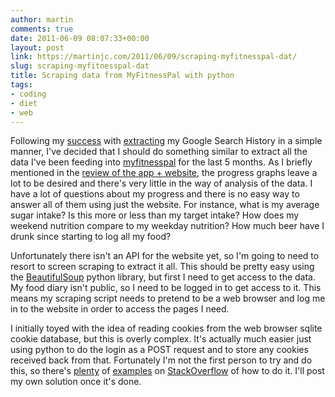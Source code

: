 ```yaml
---
author: martin
comments: true
date: 2011-06-09 08:07:33+00:00
layout: post
link: https://martinjc.com/2011/06/09/scraping-myfitnesspal-dat/
slug: scraping-myfitnesspal-dat
title: Scraping data from MyFitnessPal with python
tags:
- coding
- diet
- web
---
```


Following my [success](http://users.cs.cf.ac.uk/M.J.Chorley/2011/06/07/web-search-wordle/) with [extracting](http://users.cs.cf.ac.uk/M.J.Chorley/2011/06/05/google-web-history/) my Google Search History in a simple manner, I've decided that I should do something similar to extract all the data I've been feeding into [myfitnesspal](http://www.myfitnesspal.com) for the last 5 months. As I briefly mentioned in the [review of the app + website](http://users.cs.cf.ac.uk/M.J.Chorley/2011/06/07/reviewmfp/), the progress graphs leave a lot to be desired and there's very little in the way of analysis of the data. I have a lot of questions about my progress and there is no easy way to answer all of them using just the website. For instance, what is my average sugar intake? Is this more or less than my target intake? How does my weekend nutrition compare to my weekday nutrition? How much beer have I drunk since starting to log all my food?

Unfortunately there isn't an API for the website yet, so I'm going to need to resort to screen scraping to extract it all. This should be pretty easy using the [BeautifulSoup](http://www.crummy.com/software/BeautifulSoup/) python library, but first I need to get access to the data. My food diary isn't public, so I need to be logged in to get access to it. This means my scraping script needs to pretend to be a web browser and log me in to the website in order to access the pages I need.

I initially toyed with the idea of reading cookies from the web browser sqlite cookie database, but this is overly complex. It's actually much easier just using python to do the login as a POST request and to store any cookies received back from that. Fortunately I'm not the first person to try and do this, so there's [plenty](http://stackoverflow.com/questions/2954381/python-form-post-using-urllib2-also-question-on-saving-using-cookies) of [examples](http://stackoverflow.com/questions/301924/python-urllib-urllib2-httplib-confusion) on [StackOverflow](http://www.stackoverflow.com) of how to do it. I'll post my own solution once it's done.
